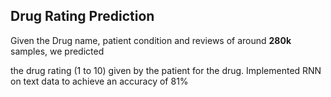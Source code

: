 ## Drug Rating Prediction



Given the Drug name, patient condition and reviews of around **280k** samples, we predicted 

the drug rating (1 to 10) given by the patient for the drug. Implemented RNN on text data to achieve an accuracy of 81%